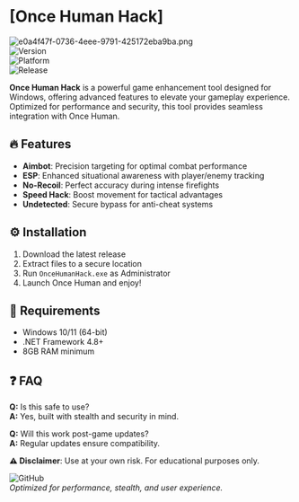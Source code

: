 # [Once Human Hack]

![e0a4f47f-0736-4eee-9791-425172eba9ba.png](https://i.postimg.cc/05LM1bYD/e0a4f47f-0736-4eee-9791-425172eba9ba.png)  
![Version](https://img.shields.io/badge/version-1.0.0-blue)  
![Platform](https://img.shields.io/badge/platform-Windows-lightgrey)  
![Release](https://img.shields.io/badge/release-2025-green)  

**Once Human Hack** is a powerful game enhancement tool designed for Windows, offering advanced features to elevate your gameplay experience. Optimized for performance and security, this tool provides seamless integration with Once Human.  

## 🔥 Features  
- **Aimbot**: Precision targeting for optimal combat performance  
- **ESP**: Enhanced situational awareness with player/enemy tracking  
- **No-Recoil**: Perfect accuracy during intense firefights  
- **Speed Hack**: Boost movement for tactical advantages  
- **Undetected**: Secure bypass for anti-cheat systems  

## ⚙️ Installation  
1. Download the latest release  
2. Extract files to a secure location  
3. Run `OnceHumanHack.exe` as Administrator  
4. Launch Once Human and enjoy!  

## 📌 Requirements  
- Windows 10/11 (64-bit)  
- .NET Framework 4.8+  
- 8GB RAM minimum  

## ❓ FAQ  
**Q:** Is this safe to use?  
**A:** Yes, built with stealth and security in mind.  

**Q:** Will this work post-game updates?  
**A:** Regular updates ensure compatibility.  

**⚠️ Disclaimer**: Use at your own risk. For educational purposes only.  

![GitHub](https://img.shields.io/github/license/username/repo?color=orange)  
*Optimized for performance, stealth, and user experience.*